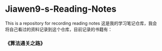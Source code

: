 # Jiawen9-s-Reading-Notes
This is a repository for recording reading notes
这是我的学习笔记仓库，我会将自己看过的资料记录到这个仓库，目前记录的书籍有：  
### 《算法通关之路》
